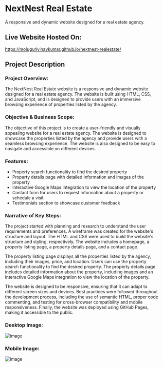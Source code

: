 # NextNest Real Estate

A responsive and dynamic website designed for a real estate agency.

## Live Website Hosted On:

https://molugurivinaykumar.github.io/nextnest-realestate/

## Project Description

### Project Overview:

The NextNest Real Estate website is a responsive and dynamic website designed for a real estate agency. The website is built using HTML, CSS, and JavaScript, and is designed to provide users with an immersive browsing experience of properties listed by the agency.

### Objective & Business Scope:

The objective of this project is to create a user-friendly and visually appealing website for a real estate agency. The website is designed to showcase the properties listed by the agency and provide users with a seamless browsing experience. The website is also designed to be easy to navigate and accessible on different devices.

### Features:

* Property search functionality to find the desired property
* Property details page with detailed information and images of the property
* Interactive Google Maps integration to view the location of the property
* Contact form for users to request information about a property or schedule a visit
* Testimonials section to showcase customer feedback

### Narrative of Key Steps:

The project started with planning and research to understand the user requirements and preferences. A wireframe was created for the website's structure and layout. The HTML and CSS were used to build the website's structure and styling, respectively. The website includes a homepage, a property listing page, a property details page, and a contact page.

The property listing page displays all the properties listed by the agency, including their images, price, and location. Users can use the property search functionality to find the desired property. The property details page includes detailed information about the property, including images and an interactive Google Maps integration to view the location of the property.

The website is designed to be responsive, ensuring that it can adapt to different screen sizes and devices. Best practices were followed throughout the development process, including the use of semantic HTML, proper code commenting, and testing for cross-browser compatibility and mobile responsiveness. Finally, the website was deployed using GitHub Pages, making it accessible to the public.

### Desktop Image:
![image](https://user-images.githubusercontent.com/66858598/234405479-3c223a45-55ae-4d0f-9dca-1d9599fb1764.png)
### Mobile Image:
![image](https://user-images.githubusercontent.com/66858598/234405503-38c01d6f-3c72-43d5-ae00-158f0bbd06ae.png)
